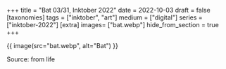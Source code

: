 +++
title = "Bat 03/31, Inktober 2022"
date = 2022-10-03
draft =  false
[taxonomies]
tags = ["inktober", "art"]
medium = ["digital"]
series = ["inktober-2022"]
[extra]
images= ["bat.webp"]
hide_from_section = true
+++

{{ image(src="bat.webp", alt="Bat") }}

Source: from life
